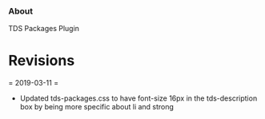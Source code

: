 ### About

TDS Packages Plugin

# Revisions
= 2019-03-11 = 
* Updated tds-packages.css to have font-size 16px in the tds-description box by being more specific about li and strong